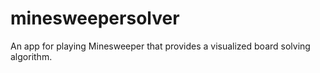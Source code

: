 # minesweepersolver
An app for playing Minesweeper that provides a visualized board solving algorithm.
